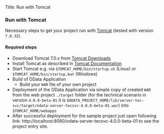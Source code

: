 Title: Run with Tomcat

### Run with Tomcat
Necessary steps to get your project run with [Tomcat](http://tomcat.apache.org/index.html) (tested with version `7.0.32`).

#### Required steps
  * Download Tomcat 7.0.x from [Tomcat Downloads](http://tomcat.apache.org/download-70.cgi)
  * Install Tomcat as described in [Tomcat Documentation](http://tomcat.apache.org/tomcat-7.0-doc/setup.html)
  * Start Tomcat e.g. via `$TOMCAT_HOME/bin/startup.sh` (Linux) or `$TOMCAT_HOME/bin/startup.bat` (Windows)
  * Build of OData Application
    * Build your `WAR` file of your own project
  * Deployment of the OData Application via simple copy of created `WAR` from the web project `./target` folder (for the technical scenario in version `4.0.0-beta-01` it is `$ODATA_PROJECT_HOME/lib/server-tec-svc/target/odata-server-tecsvc-4.0.0-beta-01.war`) into `$TOMCAT_HOME/webapps`
  * After successful deployment for the sample project just open following link: http://localhost:8080/odata-server-tecsvc-4.0.0-beta-01 to see the project entry site.
